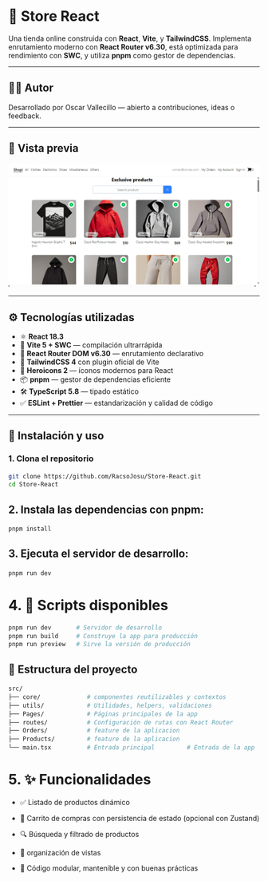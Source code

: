 # 🛒 Store React

Una tienda online construida con **React**, **Vite**, y **TailwindCSS**. Implementa enrutamiento moderno con **React Router v6.30**, está optimizada para rendimiento con **SWC**, y utiliza **pnpm** como gestor de dependencias.

---

## 🧑‍💻 Autor

Desarrollado por Oscar Vallecillo — abierto a contribuciones, ideas o feedback.

---

## 📸 Vista previa

![alt text](/public/interface.png)

---

## ⚙️ Tecnologías utilizadas

- ⚛️ **React 18.3**
- 🚀 **Vite 5 + SWC** — compilación ultrarrápida
- 🧭 **React Router DOM v6.30** — enrutamiento declarativo
- 💨 **TailwindCSS 4** con plugin oficial de Vite
- 🎨 **Heroicons 2** — íconos modernos para React
- 📦 **pnpm** — gestor de dependencias eficiente
- 🛠 **TypeScript 5.8** — tipado estático
- ✅ **ESLint + Prettier** — estandarización y calidad de código

---

## 🚀 Instalación y uso

### 1. Clona el repositorio

```bash
git clone https://github.com/RacsoJosu/Store-React.git
cd Store-React
```

## 2. Instala las dependencias con pnpm:

```bash
pnpm install
```

## 3. Ejecuta el servidor de desarrollo:

```bash
pnpm run dev
```

# 4. 🔧 Scripts disponibles

```bash
pnpm run dev       # Servidor de desarrollo
pnpm run build     # Construye la app para producción
pnpm run preview   # Sirve la versión de producción

```

## 🧠 Estructura del proyecto

```bash
src/
├── core/             # componentes reutilizables y contextos
├── utils/            # Utilidades, helpers, validaciones
├── Pages/            # Páginas principales de la app
├── routes/           # Configuración de rutas con React Router
├── Orders/           # feature de la aplicacion
├── Products/         # feature de la aplicacion
└── main.tsx          # Entrada principal         # Entrada de la app
```

# 5. ✨ Funcionalidades

- ✅ Listado de productos dinámico

- 🛒 Carrito de compras con persistencia de estado (opcional con Zustand)

- 🔍 Búsqueda y filtrado de productos

- 📄 organización de vistas

- 🔧 Código modular, mantenible y con buenas prácticas
